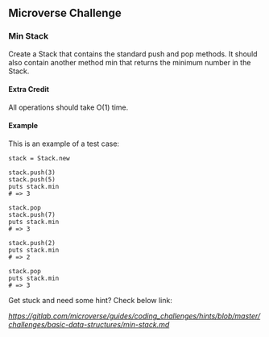## Microverse Challenge 


### Min Stack
Create a Stack that contains the standard push and pop methods. It should also contain another method min that returns the minimum number in the Stack.

#### Extra Credit

All operations should take O(1) time.

#### Example

This is an example of a test case:

```
stack = Stack.new

stack.push(3)
stack.push(5)
puts stack.min
# => 3

stack.pop
stack.push(7)
puts stack.min
# => 3

stack.push(2)
puts stack.min
# => 2

stack.pop
puts stack.min
# => 3

```

Get stuck and need some hint?
Check below link: 

*https://gitlab.com/microverse/guides/coding_challenges/hints/blob/master/challenges/basic-data-structures/min-stack.md*
